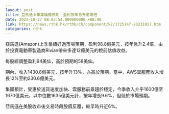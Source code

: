 ```yaml
---
layout: post
title: 亞馬遜上季業績勝預期　盈利按年急升逾兩倍
date: 2023-10-27 08:03:54.000000000 +08:00
link: https://news.rthk.hk/rthk/ch/component/k2/1725147-20231027.htm
categories: rthk
---
```


亞馬遜(Amazon)上季業績好過市場預期，盈利98.8億美元，按年急升2.4倍，由於投資電動車製造商Rivian帶來多達12億美元的稅前估值收益。

每股經調整盈利94美仙，高於預期的58美仙。

期內，收入1430.8億美元，按年升13%，亦高於預期。當中，AWS雲服務收入增長12%至約230.6億美元。

集團預計，受惠於送貨速度加快、雲服務前景趨於穩定，今季收入介乎1600億至1670億美元，以中位數1635億美元計，按年增長9.6%，但低於市場預期。

亞馬遜在美股收市後交易時段股價反覆，較早時升近6%。
